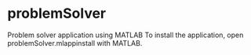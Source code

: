 # problemSolver
Problem solver application using MATLAB
To install the application, open problemSolver.mlappinstall with MATLAB.

